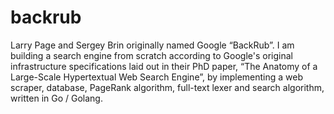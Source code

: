 # backrub
Larry Page and Sergey Brin originally named Google “BackRub”. I am building a search engine from scratch according to Google's original infrastructure specifications laid out in their PhD paper, “The Anatomy of a Large-Scale Hypertextual Web Search Engine”, by implementing a web scraper, database, PageRank algorithm, full-text lexer and search algorithm, written in Go / Golang.
